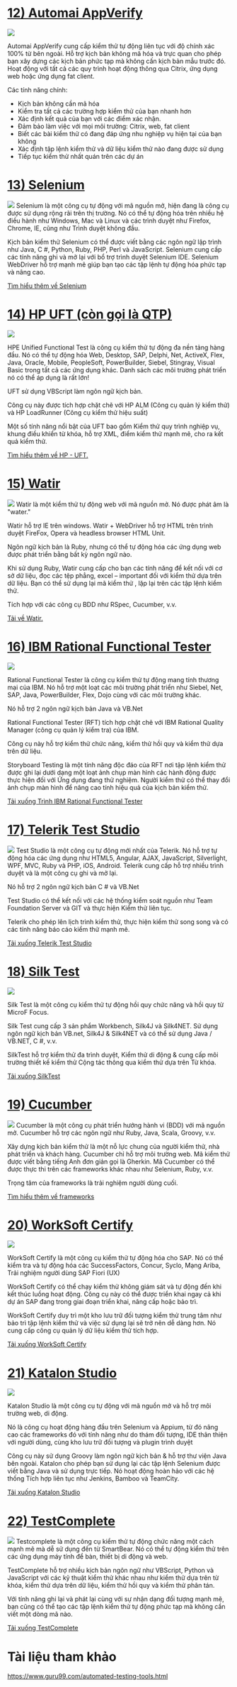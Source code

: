 # [12) Automai AppVerify](https://www.automai.com/continuous-testing)
![](https://images.viblo.asia/e98aa342-89af-41af-81ff-d13106945779.png)

Automai AppVerify cung cấp kiểm thử tự động liên tục với độ chính xác 100% từ bên ngoài. Hỗ trợ kịch bản không mã hóa và trực quan cho phép bạn xây dựng các kịch bản phức tạp mà không cấn kịch bản mẫu trước đó. Hoạt động với tất cả các quy trình hoạt động thông qua Citrix, ứng dụng web hoặc ứng dụng fat client.

Các tính năng chính:

* Kịch bản không cần mã hóa
* Kiểm tra tất cả các trường hợp kiểm thử của bạn nhanh hơn
* Xác định kết quả của bạn với các điểm xác nhận.
* Đảm bảo làm việc với mọi môi trường: Citrix, web, fat client
* Biết các bài kiểm thử có đang đáp ứng nhu nghiệp vụ hiện tại của bạn không
* Xác định tập lệnh kiểm thử và dữ liệu kiểm thử nào đang được sử dụng
* Tiếp tục kiểm thử nhất quán trên các dự án

# [13) Selenium](https://www.guru99.com/selenium-tutorial.html)

![](https://images.viblo.asia/815ff80a-15a2-4f04-991d-d843e08edcdf.jpg)
Selenium là một công cụ tự động với mã nguồn mở, hiện đang là công cụ được sử dụng rộng rãi trên thị trường. Nó có thể tự động hóa trên nhiều hệ điều hành như Windows, Mac và Linux và các trình duyệt như Firefox, Chrome, IE, cũng như Trình duyệt không đầu.

Kịch bản kiểm thử Selenium có thể được viết bằng các ngôn ngữ lập trình như Java, C #, Python, Ruby, PHP, Perl và JavaScript. Selenium cung cấp các tính năng ghi và mở lại với  bổ trợ trình duyệt Selenium IDE. Selenium WebDriver hỗ trợ mạnh mẽ giúp bạn tạo các tập lệnh tự động hóa phức tạp và nâng cao.

[Tìm hiểu thêm về Selenium](https://www.guru99.com/selenium-tutorial.html)

# [14) HP UFT (còn gọi là QTP)](https://www.guru99.com/quick-test-professional-qtp-tutorial.html)
![](https://images.viblo.asia/d4226e69-1cb5-454d-966e-74440311edd5.png)

HPE Unified Functional Test là công cụ kiểm thử tự động đa nền tảng hàng đầu. Nó có thể tự động hóa Web, Desktop, SAP, Delphi, Net, ActiveX, Flex, Java, Oracle, Mobile, PeopleSoft, PowerBuilder, Siebel, Stingray, Visual Basic trong tất cả các ứng dụng khác. Danh sách các môi trường phát triển nó có thể áp dụng là rất lớn!

UFT sử dụng VBScript làm ngôn ngữ kịch bản.

Công cụ này được tích hợp chặt chẽ với HP ALM (Công cụ quản lý kiểm thử) và HP LoadRunner (Công cụ kiểm thử hiệu suất)

Một số tính năng nổi bật của UFT bao gồm Kiểm thử quy trình nghiệp vụ, khung điều khiển từ khóa, hỗ trợ XML, điểm kiểm thử mạnh mẽ, cho  ra kết quả kiểm thử.

[Tìm hiểu thêm về HP - UFT.](https://www.guru99.com/quick-test-professional-qtp-tutorial.html)

# [15) Watir](http://watir.com/)

![](https://images.viblo.asia/d07f93c7-ac57-4e97-897a-80d341fdd7f4.png)
Watir là một kiểm thử tự động web với mã nguồn mở. Nó được phát âm là "water."

Watir hỗ trợ IE trên windows. Watir + WebDriver hỗ trợ HTML trên trình duyệt FireFox, Opera và  headless browser HTML Unit.

Ngôn ngữ kịch bản là Ruby, nhưng có thể tự động hóa các ứng dụng web được phát triển bằng bất kỳ ngôn ngữ nào.

Khi sử dụng Ruby, Watir cung cấp cho bạn các tính năng để kết nối với cơ sở dữ liệu, đọc các tệp phẳng, excel – important đối với kiểm thử dựa trên dữ liệu. Bạn có thể sử dụng lại mã kiểm thử , lặp lại trên các tập lệnh kiểm thử.

Tích hợp với các công cụ BDD như RSpec, Cucumber, v.v.

[Tải về Watir.](http://watir.com/)

# [16) IBM Rational Functional Tester](https://www.ibm.com/products/software)
![](https://images.viblo.asia/f40a28ed-2295-4557-8545-5558b1dde139.png)

Rational Functional Tester là công cụ kiểm thử tự động  mang tính thương mại của IBM. Nó hỗ trợ một loạt các môi trường phát triển như Siebel, Net, SAP, Java, PowerBuilder, Flex, Dojo cùng với các môi trường khác.

Nó hỗ trợ 2 ngôn ngữ kịch bản Java và VB.Net

Rational Functional Tester (RFT) tích hợp chặt chẽ với IBM Rational Quality Manager (công cụ quản lý kiểm tra) của IBM.

Công cụ này hỗ trợ kiểm thử chức năng, kiểm thử hồi quy và kiểm thử dựa trên dữ liệu.

Storyboard Testing là một tính năng độc đáo của RFT nơi tập lệnh kiểm thử được ghi lại dưới dạng một loạt ảnh chụp màn hình các hành động được thực hiện đối với Ứng dụng đang thử nghiệm. Người kiểm thử có thể thay đổi ảnh chụp màn hình để nâng cao tính hiệu quả của kịch bản kiểm thử.

[Tải xuống Trình IBM Rational Functional Tester](https://www.ibm.com/products/software)

# [17) Telerik Test Studio](https://www.telerik.com/download/teststudio)
![](https://images.viblo.asia/59bd11ee-d6bd-4647-8cda-ad3ca3994c9e.png)
Test Studio là một công cụ tự động mới nhất của Telerik. Nó hỗ trợ tự động hóa các ứng dụng như HTML5, Angular, AJAX, JavaScript, Silverlight, WPF, MVC, Ruby và PHP, iOS, Android. Telerik cung cấp hỗ trợ nhiều trình duyệt và là một công cụ ghi và mở lại.

Nó hỗ trợ 2 ngôn ngữ kịch bản C # và VB.Net

Test Studio có thể kết nối với các hệ thống kiểm soát nguồn như Team Foundation Server và GIT và thực hiện Kiểm thử liên tục.

Telerik cho phép lên lịch trình kiểm thử, thực hiện kiểm thử song song và có các tính năng báo cáo kiểm thử mạnh mẽ.

[Tải xuống Telerik Test Studio](https://www.telerik.com/download/teststudio)

# [18) Silk Test](https://www.microfocus.com/en-us/products/silk-test/overview)
![](https://images.viblo.asia/e4e58771-8a8b-482f-bc62-14a6a396540a.png)

Silk Test là một công cụ kiểm thử tự động hồi quy chức năng và hồi quy từ MicroF Focus.

Silk Test cung cấp 3 sản phẩm Workbench, Silk4J và Silk4NET. Sử dụng ngôn ngữ kịch bản VB.net, Silk4J & Silk4NET  và có thể sử dụng Java / VB.NET, C #, v.v.

SilkTest hỗ trợ kiểm thử đa trình duyệt, Kiểm thử di động & cung cấp môi trường thiết kế kiểm thử Cộng tác thông qua kiểm thử dựa trên Từ khóa.

[Tải xuống SilkTest](https://www.microfocus.com/en-us/products/silk-test/overview)

# [19) Cucumber](https://www.guru99.com/cucumber-tutorials.html)

![](https://images.viblo.asia/0845be89-922d-4bb4-ab60-f0845e7d7ccd.png)
Cucumber là một công cụ phát triển hướng hành vi (BDD) với mã nguồn mở. Cucumber hỗ trợ các ngôn ngữ như Ruby, Java, Scala, Groovy, v.v.

Xây dựng kịch bản kiểm thử là một nỗ lực chung của người kiểm thử, nhà phát triển và khách hàng. Cucumber chỉ hỗ trợ môi trường web. Mã kiểm thử được viết bằng tiếng Anh đơn giản gọi là Gherkin. Mã Cucumber có thể được thực thi trên các frameworks khác nhau như Selenium, Ruby, v.v.

Trọng tâm của frameworks là trải nghiệm người dùng cuối.

[Tìm hiểu thêm về frameworks](https://www.guru99.com/cucumber-tutorials.html)

# [20) WorkSoft Certify](https://www.worksoft.com/sap-test-automation/)
![](https://images.viblo.asia/76942617-2c43-4508-9969-9b1e1e576319.png)

WorkSoft Certify là một công cụ kiểm thử tự động hóa cho SAP. Nó có thể kiểm tra và tự động hóa các SuccessFactors, Concur, Syclo, Mạng Ariba, Trải nghiệm người dùng SAP Fiori (UX)

WorkSoft Certify có thể chạy kiểm thử không giám sát và tự động đến khi kết thúc luồng hoạt động. Công cụ này có thể được triển khai ngay cả khi dự án SAP đang trong giai đoạn triển khai, nâng cấp hoặc bảo trì.

WorkSoft Certify duy trì một kho lưu trữ đối tượng kiểm thử trung tâm như bảo trì tập lệnh kiểm thử và việc sử dụng lại sẽ trở nên dễ dàng  hơn. Nó cung cấp công cụ quản lý dữ liệu kiểm thử tích hợp.

[Tải xuống WorkSoft Certify](https://www.worksoft.com/sap-test-automation/)
# [21) Katalon Studio](https://www.katalon.com/)
![](https://images.viblo.asia/2231a3a1-c983-4891-8c16-8587de7dda30.png)

Katalon Studio là một công cụ tự động với mã nguồn mở và hỗ trợ môi trường web, di động.

Nó là công cụ hoạt động hàng đầu trên Selenium và Appium, từ đó nâng cao các frameworks  đó với tính năng như do thám đối tượng, IDE thân thiện với người dùng, cùng kho lưu trữ đối tượng và plugin trình duyệt

Công cụ này sử dụng Groovy làm ngôn ngữ kịch bản & hỗ trợ thư viện Java bên ngoài. Katalon cho phép bạn sử dụng lại các tập lệnh Selenium được viết bằng Java và sử dụng trực tiếp. Nó hoạt động hoàn hảo với các hệ thống Tích hợp liên tục như Jenkins, Bamboo và TeamCity.

[Tải xuống Katalon Studio](https://www.katalon.com/)

# [22) TestComplete](https://smartbear.com/product/testcomplete/features/)
![](https://images.viblo.asia/12c4ff91-e0a3-40ad-8da3-810424e5642c.png)
Testcomplete là một công cụ kiểm thử tự động chức năng  một cách mạnh mẽ mà dễ sử dụng đến từ SmartBear. Nó có thể tự động kiểm thử trên các ứng dụng máy tính để bàn, thiết bị di động và web.

TestComplete hỗ trợ nhiều kịch bản ngôn ngữ như VBScript, Python và JavaScript với các kỹ thuật kiểm thử khác nhau như kiểm thử dựa trên từ khóa, kiểm thử dựa trên dữ liệu, kiểm thử hồi quy và kiểm thử phân tán.

Với tính năng ghi lại và phát lại cùng với sự nhận dạng đối tượng mạnh mẽ, bạn cũng có thể tạo các tập lệnh kiểm thử tự động phức tạp mà không cần viết một dòng mã nào.

[Tải xuống TestComplete](https://smartbear.com/product/testcomplete/features/)

# Tài liệu tham khảo 
https://www.guru99.com/automated-testing-tools.html